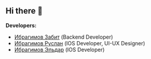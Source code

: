 ## Hi there 👋

[](12982947_5127031-восстановлено.png)

**Developers:**

- [Ибрагимов Забит](https://github.com/zabit923) (Backend Developer)
- [Ибрагимов Руслан](https://github.com/IbragimovRr) (IOS Developer, UI-UX Designer)
- [Ибрагимов Эльдар](https://github.com/Eldarik25) (IOS Developer)
